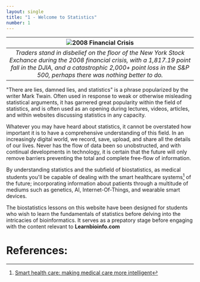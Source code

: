 ```yaml
---
layout: single
title: "1 - Welcome to Statistics"
number: 1
---
```


| ![2008 Financial Crisis](http://media.wbur.org/wp/2018/09/AP_081006010797-1000x666.jpg "Traders are shocked on the floor of the New York Stock Exchange") |
| :--: |
| *Traders stand in disbelief on the floor of the New York Stock Exchance during the 2008 financial crisis, with a 1,817.19 point fall in the DJIA, and a catastrophic 2,000+ point loss in the S&P 500, perhaps there was nothing better to do.* |

"There are lies, damned lies, and statistics" is a phrase popularized by the writer Mark Twain. Often used in response to weak or otherwise misleading statistical arguments, it has garnered great popularity within the field of statistics, and is often used as an opening during lectures, videos, articles, and within websites discussing statistics in any capacity.

Whatever you may have heard about statistics, it cannot be overstated how important it is to have a comprehensive understanding of this field. In an increasingly digital world, we record, save, upload, and share all the details of our lives. Never has the flow of data been so unobstructed, and with continual developments in technology, it is certain that the future will only remove barriers preventing the total and complete free-flow of information.

By understanding statistics and the subfield of biostatistics, as medical students you'll be capable of dealing with the smart healthcare systems[^1] of the future; incorporating information about patients through a multitude of mediums such as genetics, AI, Internet-Of-Things, and wearable smart devices.

The biostatistics lessons on this website have been designed for students who wish to learn the fundamentals of statistics before delving into the intricacies of bioinformatics. It serves as a prepatory stage before engaging with the content relevant to **Learnbioinfo.com**

# References:
[^1]: [Smart health care: making medical care more intelligent](https://doi.org/10.1016/j.glohj.2019.07.001)